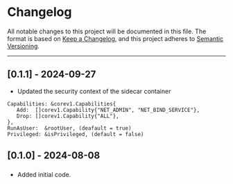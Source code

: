 # Changelog

All notable changes to this project will be documented in this file. The format is based on [Keep a Changelog](https://keepachangelog.com/en/1.0.0/), and this project adheres to [Semantic Versioning](https://semver.org/spec/v2.0.0.html).

---
###

## [0.1.1] - 2024-09-27

- Updated the security context of the sidecar container

 ```shell
Capabilities: &corev1.Capabilities{
	Add:  []corev1.Capability{"NET_ADMIN", "NET_BIND_SERVICE"},
	Drop: []corev1.Capability{"ALL"},
},
RunAsUser:  &rootUser, (deafault = true)
Privileged: &isPrivileged, (default = false)
```

## [0.1.0] - 2024-08-08

###

- Added initial code.

